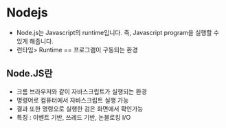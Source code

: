 # Nodejs

- Node.js는 Javascript의 runtime입니다. 즉, Javascript program을 실행할 수 있게 해줍니다.
- 런타임> Runtime == 프로그램이 구동되는 환경

## Node.JS란
- 크롬 브라우저와 같이 자바스크립트가 실행되는 환경
- 명령어로 컴퓨터에서 자바스크립트 실행 가능
- 결과 또한 명령오로 실행한 검은 화면에서 확인가능
- 특징 : 이벤트 기반, 쓰레드 기반, 논블로킹 I/O